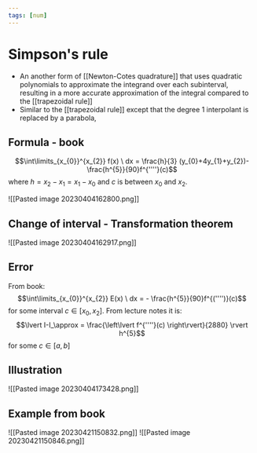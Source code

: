 ```yaml
---
tags: [num]
---
```

# Simpson's rule
- An another form of [[Newton-Cotes quadrature]] that uses quadratic polynomials to approximate the integrand over each subinterval, resulting in a more accurate approximation of the integral compared to the [[trapezoidal rule]]
- Similar to the [[trapezoidal rule]] except that the degree 1 interpolant is replaced by a parabola,

## Formula - book
$$\int\limits_{x_{0}}^{x_{2}} f(x) \ dx = \frac{h}{3} (y_{0}+4y_{1}+y_{2})- \frac{h^{5}}{90}f^{''''}(c)$$where $h=x_{2}-x_{1}=x_{1}-x_{0}$ and $c$ is between $x_{0}$ and $x_{2}$.


![[Pasted image 20230404162800.png]]

## Change of interval - Transformation theorem
![[Pasted image 20230404162917.png]]

## Error
From book: $$\int\limits_{x_{0}}^{x_{2}} E(x) \ dx = - \frac{h^{5}}{90}f^{('''')}(c)$$
for some interval $c \in [x_{0},x_{2}]$.
From lecture notes it is: $$\lvert I-I_\approx = \frac{\left\lvert f^{''''}(c) \right\rvert}{2880} \rvert h^{5}$$for some $c \in [a,b]$

## Illustration
![[Pasted image 20230404173428.png]]

## Example from book 
![[Pasted image 20230421150832.png]]
![[Pasted image 20230421150846.png]]